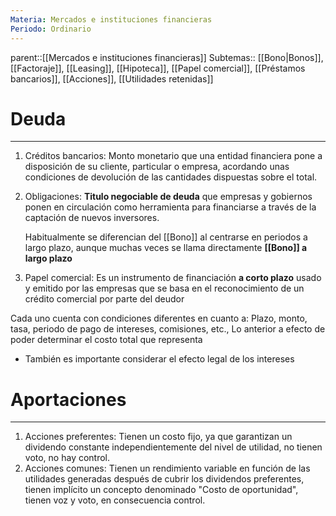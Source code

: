 ```yaml
---
Materia: Mercados e instituciones financieras
Periodo: Ordinario
---
```


parent::[[Mercados e instituciones financieras]]
Subtemas:: [[Bono|Bonos]], [[Factoraje]], [[Leasing]], [[Hipoteca]], [[Papel comercial]], [[Préstamos bancarios]], [[Acciones]], [[Utilidades retenidas]]
# Deuda
---
1. Créditos bancarios: Monto monetario que una entidad financiera pone a disposición de su cliente, particular o empresa, acordando unas condiciones de devolución de las cantidades dispuestas sobre el total.
2. Obligaciones: **Titulo negociable de deuda** que empresas y gobiernos ponen en circulación como herramienta para financiarse a través de la captación de nuevos inversores. 
   
   Habitualmente se diferencian del [[Bono]] al centrarse en periodos a largo plazo, aunque muchas veces se llama directamente **[[Bono]] a largo plazo**
3. Papel comercial: Es un instrumento de financiación **a corto plazo** usado y emitido por las empresas que se basa en el reconocimiento de un crédito comercial por parte del deudor

Cada uno cuenta con condiciones diferentes en cuanto a: Plazo, monto, tasa, periodo de pago de intereses, comisiones, etc., Lo anterior a efecto de poder determinar el costo total que representa 

- También es importante considerar el efecto legal de los intereses 
# Aportaciones 
---
1. Acciones preferentes: Tienen un costo fijo, ya que garantizan un dividendo constante independientemente del nivel de utilidad, no tienen voto, no hay control. 
2. Acciones comunes: Tienen un rendimiento variable en función de las utilidades generadas después de cubrir los dividendos preferentes, tienen implícito un concepto denominado "Costo de oportunidad", tienen voz y voto, en consecuencia control. 
